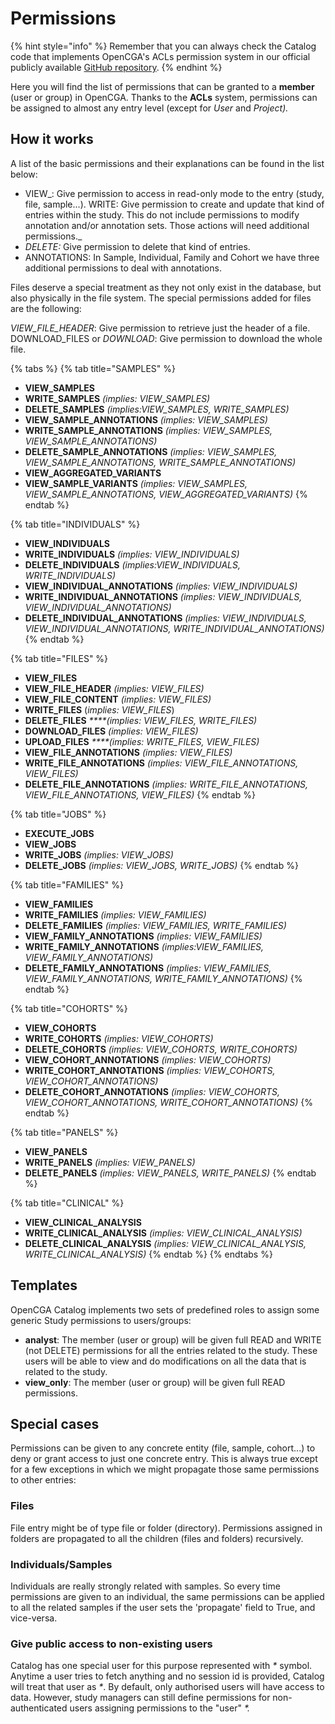 # Permissions

{% hint style="info" %}
Remember that you can always check the Catalog code that implements OpenCGA's ACLs permission system in our official publicly available [GitHub repository](https://github.com/opencb/opencga/blob/9b00edc7b556898d6b65527a333ecdd62aea3791/opencga-core/src/main/java/org/opencb/opencga/core/models/study/StudyAclEntry.java).
{% endhint %}

Here you will find the list of permissions that can be granted to a **member** \(user or group\) in OpenCGA. Thanks to the **ACLs** system, permissions can be assigned to almost any entry level \(except for _User_ and _Project\)._

## How it works

A list of the basic permissions and their explanations can be found in the list below:

* VIEW_: Give permission to access in read-only mode to the entry \(study, file, sample...\). WRITE: Give permission to create and update that kind of entries within the study. This do not include permissions to modify annotation and/or annotation sets. Those actions will need additional permissions._
* _DELETE:_ Give permission to delete that kind of entries. 
* ANNOTATIONS: In Sample, Individual, Family and Cohort we have three additional permissions to deal with annotations.

 Files deserve a special treatment as they not only exist in the database, but also physically in the file system. The special permissions added for files are the following:

_VIEW\_FILE\_HEADER_: Give permission to retrieve just the header of a file. DOWNLOAD\_FILES or _DOWNLOAD_: Give permission to download the whole file.

{% tabs %}
{% tab title="SAMPLES" %}
* **VIEW\_SAMPLES**
* **WRITE\_SAMPLES** _\(implies: VIEW\_SAMPLES\)_
* **DELETE\_SAMPLES** _\(implies:VIEW\_SAMPLES, WRITE\_SAMPLES\)_
* **VIEW\_SAMPLE\_ANNOTATIONS** _\(implies: VIEW\_SAMPLES\)_
* **WRITE\_SAMPLE\_ANNOTATIONS** _\(implies: VIEW\_SAMPLES, VIEW\_SAMPLE\_ANNOTATIONS\)_
* **DELETE\_SAMPLE\_ANNOTATIONS** _\(implies: VIEW\_SAMPLES, VIEW\_SAMPLE\_ANNOTATIONS, WRITE\_SAMPLE\_ANNOTATIONS\)_
* **VIEW\_AGGREGATED\_VARIANTS**
* **VIEW\_SAMPLE\_VARIANTS** _\(implies: VIEW\_SAMPLES, VIEW\_SAMPLE\_ANNOTATIONS, VIEW\_AGGREGATED\_VARIANTS\)_
{% endtab %}

{% tab title="INDIVIDUALS" %}
* **VIEW\_INDIVIDUALS**
* **WRITE\_INDIVIDUALS** _\(implies: VIEW\_INDIVIDUALS\)_
* **DELETE\_INDIVIDUALS** _\(implies:VIEW\_INDIVIDUALS, WRITE\_INDIVIDUALS\)_
* **VIEW\_INDIVIDUAL\_ANNOTATIONS** _\(implies: VIEW\_INDIVIDUALS\)_
* **WRITE\_INDIVIDUAL\_ANNOTATIONS** _\(implies: VIEW\_INDIVIDUALS, VIEW\_INDIVIDUAL\_ANNOTATIONS\)_
* **DELETE\_INDIVIDUAL\_ANNOTATIONS** _\(implies: VIEW\_INDIVIDUALS, VIEW\_INDIVIDUAL\_ANNOTATIONS, WRITE\_INDIVIDUAL\_ANNOTATIONS\)_
{% endtab %}

{% tab title="FILES" %}
* **VIEW\_FILES**
* **VIEW\_FILE\_HEADER** _\(implies: VIEW\_FILES\)_
* **VIEW\_FILE\_CONTENT** _\(implies: VIEW\_FILES\)_ 
* **WRITE\_FILES** \(_implies: VIEW\_FILES_\)
* **DELETE\_FILES** _****\(implies: VIEW\_FILES, WRITE\_FILES\)_
* **DOWNLOAD\_FILES** _\(implies: VIEW\_FILES\)_
* **UPLOAD\_FILES** _****\(implies: WRITE\_FILES, VIEW\_FILES\)_ 
* **VIEW\_FILE\_ANNOTATIONS** _\(implies: VIEW\_FILES\)_
* **WRITE\_FILE\_ANNOTATIONS** _\(implies: VIEW\_FILE\_ANNOTATIONS, VIEW\_FILES\)_
* **DELETE\_FILE\_ANNOTATIONS** _\(implies: WRITE\_FILE\_ANNOTATIONS, VIEW\_FILE\_ANNOTATIONS, VIEW\_FILES\)_
{% endtab %}

{% tab title="JOBS" %}
* **EXECUTE\_JOBS**
* **VIEW\_JOBS**
* **WRITE\_JOBS** _\(implies: VIEW\_JOBS\)_
* **DELETE\_JOBS** _\(implies: VIEW\_JOBS, WRITE\_JOBS\)_
{% endtab %}

{% tab title="FAMILIES" %}
* **VIEW\_FAMILIES**
* **WRITE\_FAMILIES** _\(implies: VIEW\_FAMILIES\)_
* **DELETE\_FAMILIES** _\(implies: VIEW\_FAMILIES, WRITE\_FAMILIES\)_
* **VIEW\_FAMILY\_ANNOTATIONS** _\(implies: VIEW\_FAMILIES\)_
* **WRITE\_FAMILY\_ANNOTATIONS** _\(implies:VIEW\_FAMILIES, VIEW\_FAMILY\_ANNOTATIONS\)_
* **DELETE\_FAMILY\_ANNOTATIONS** _\(implies: VIEW\_FAMILIES, VIEW\_FAMILY\_ANNOTATIONS, WRITE\_FAMILY\_ANNOTATIONS\)_
{% endtab %}

{% tab title="COHORTS" %}
* **VIEW\_COHORTS**
* **WRITE\_COHORTS** _\(implies: VIEW\_COHORTS\)_
* **DELETE\_COHORTS** _\(implies: VIEW\_COHORTS, WRITE\_COHORTS\)_
* **VIEW\_COHORT\_ANNOTATIONS** _\(implies: VIEW\_COHORTS\)_
*  **WRITE\_COHORT\_ANNOTATIONS** _\(implies: VIEW\_COHORTS, VIEW\_COHORT\_ANNOTATIONS\)_
* **DELETE\_COHORT\_ANNOTATIONS** _\(implies: VIEW\_COHORTS, VIEW\_COHORT\_ANNOTATIONS, WRITE\_COHORT\_ANNOTATIONS\)_
{% endtab %}

{% tab title="PANELS" %}
* **VIEW\_PANELS**
* **WRITE\_PANELS** _\(implies: VIEW\_PANELS\)_
* **DELETE\_PANELS** _\(implies: VIEW\_PANELS, WRITE\_PANELS\)_
{% endtab %}

{% tab title="CLINICAL" %}
* **VIEW\_CLINICAL\_ANALYSIS**
* **WRITE\_CLINICAL\_ANALYSIS** _\(implies: VIEW\_CLINICAL\_ANALYSIS\)_
* **DELETE\_CLINICAL\_ANALYSIS** _\(implies: VIEW\_CLINICAL\_ANALYSIS, WRITE\_CLINICAL\_ANALYSIS\)_
{% endtab %}
{% endtabs %}

## Templates <a id="SharingandPermissions-Specialcases"></a>

OpenCGA Catalog implements  two sets of predefined roles to assign some generic Study permissions to users/groups:        

* **analyst**: The member \(user or group\) will be given full READ and WRITE \(not DELETE\) permissions for all the entries related to the study. These users will be able to view and do modifications on all the data that is related to the study. 
* **view\_only**: The member \(user or group\) will be given full READ permissions.

## Special cases <a id="SharingandPermissions-Specialcases"></a>

Permissions can be given to any concrete entity \(file, sample, cohort...\) to deny or grant access to just one concrete entry. This is always true except for a few exceptions in which we might propagate those same permissions to other entries:

### Files <a id="SharingandPermissions-Files"></a>

File entry might be of type file or folder \(directory\). Permissions assigned in folders are propagated to all the children \(files and folders\) recursively.

### Individuals/Samples <a id="SharingandPermissions-Individuals/Samples"></a>

Individuals are really strongly related with samples. So every time permissions are given to an individual, the same permissions can be applied to all the related samples if the user sets the 'propagate' field to True, and vice-versa.

### Give public access to non-existing users <a id="SharingandPermissions-Givepublicaccesstonon-existingusers"></a>

Catalog has one special user for this purpose represented with _\*_ symbol. Anytime a user tries to fetch anything and no session id is provided, Catalog will treat that user as _\*_. By default, only authorised users will have access to data. However, study managers can still define permissions for non-authenticated users assigning permissions to the "user" _\*._



